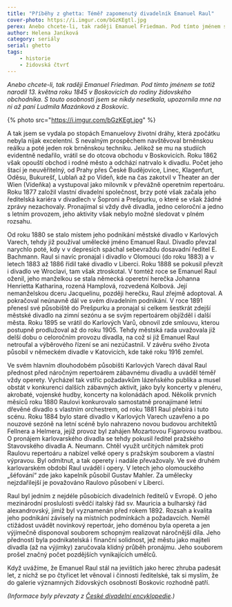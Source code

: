 ```yaml
---
title: "Příběhy z ghetta: Téměř zapomenutý divadelník Emanuel Raul"
cover-photo: https://i.imgur.com/bGzKEgtl.jpg
perex: Anebo chcete-li, tak raději Emanuel Friedman. Pod tímto jménem se totiž narodil 13. května roku 1845 v Boskovicích do rodiny židovského obchodníka.
author: Helena Janíková
category: seriály
serial: ghetto
tags:
    - historie
    - židovská čtvrť
---
```


*Anebo chcete-li, tak raději Emanuel Friedman. Pod tímto jménem se totiž narodil 13. května roku 1845 v Boskovicích do rodiny židovského obchodníka. S touto osobností jsem se nikdy nesetkala, upozornila mne na ni až paní Ludmila Mazánková z Boskovic.*

{% photo src="https://i.imgur.com/bGzKEgt.jpg" %}

A tak jsem se vydala po stopách Emanuelovy životní dráhy, která zpočátku nebyla nijak excelentní. S nevalným prospěchem navštěvoval brněnskou reálku a poté jeden rok brněnskou techniku. Jelikož se mu na studiích evidentně nedařilo, vrátil se do otcova obchodu v Boskovicích. Roku 1862 však opouští obchod i rodné město a odchází natrvalo k divadlu. Počet jeho štací je neuvěřitelný, od Prahy přes České Budějovice, Linec, Klagenfurt, Oděsu, Bukurešť, Lublaň až po Vídeň, kde na čas zakotvil v Theater an der Wien (Vídeňka) a vystupoval jako milovník v převážně operetním repertoáru. Roku 1877 založil vlastní divadelní společnost, brzy poté však začala jeho ředitelská kariéra v divadlech v Šoproni a Prešpurku, o které se však žádné zprávy nezachovaly. Pronajímal si vždy dvě divadla, jedno celoroční a jedno s letním provozem, jeho aktivity však nebylo možné sledovat v plném rozsahu.

Od roku 1880 se stalo místem jeho podnikání městské divadlo v Karlových Varech, tehdy již používal umělecké jméno Emanuel Raul. Divadlo převzal narychlo poté, kdy v v depresích spáchal sebevraždu dosavadní ředitel E. Bachmann. Raul si navíc pronajal i divadlo v Olomouci (do roku 1883) a v letech 1883 až 1886 řídil také divadlo v Liberci. Roku 1888 se pokusil převzít i divadlo ve Wroclavi, tam však ztroskotal. V tomtéž roce se Emanuel Raul oženil, jeho manželkou se stala německá operetní herečka Johanna Henrietta Katharina, rozená Hamplová, rozvedená Kolbová. Její nemanželskou dceru Jacquelinu, později herečku, Raul zřejmě adoptoval. A pokračoval neúnavně dál ve svém divadelním podnikání. V roce 1891 přenesl své působiště do Prešpurku a pronajal si celkem šestkrát zdejší městské divadlo na zimní sezónu a se svým repertoárem objížděl i další města. Roku 1895 se vrátil do Karlových Varů, obnovil zde smlouvu, kterou postupně prodlužoval až do roku 1905. Tehdy městská rada uvažovala již delší dobu o celoročním provozu divadla, na což si již Emanuel Raul netroufal a výběrového řízení se ani nezúčastnil. V závěru svého života působil v německém divadle v Katovicích, kde také roku 1916 zemřel.

Ve svém hlavním dlouhodobém působišti Karlových Varech dával Raul přednost před náročným repertoárem zábavnému divadlu a uváděl téměř vždy operety. Vycházel tak vstříc požadavkům lázeňského publika a musel obstát v konkurenci dalších zábavných aktivit, jako byly koncerty v plenéru, akrobaté, vojenské hudby, koncerty na kolonádách apod. Několik prvních měsíců roku 1880 Raulovi konkurovalo samostatně pronajímané letní dřevěné divadlo s vlastním orchestrem, od roku 1881 Raul přebírá i tuto scénu. Roku 1884 bylo staré divadlo v Karlových Varech uzavřeno a po nouzové sezóně na letní scéně bylo nahrazeno novou budovou architektů Fellnera a Helmera, jejíž provoz byl zahájen Mozartovou Figarovou svatbou. O pronájem karlovarského divadla se tehdy pokusil ředitel pražského Stavovského divadla A. Neumann. Chtěl využít určitých námitek proti Raulovu repertoáru a nabízel velké opery s pražským souborem a vlastní výpravou. Byl odmítnut, a tak operety i nadále převažovaly. Ve své druhém karlovarském období Raul uváděl i opery. V letech jeho olomouckého „šéfování“ zde jako kapelník působil Gustav Mahler. Za umělecky nejzdařilejší je považováno Raulovo působení v Liberci.

Raul byl jedním z nejdéle působících divadelních ředitelů v Evropě. O jeho mezinárodní proslulosti svědčí italský řád sv. Mauricia a bulharský řád alexandrovský, jimiž byl vyznamenán před rokem 1892. Rozsah a kvalita jeho podnikání závisely na místních podmínkách a požadavcích. Neměl ctižádost uvádět novinkový repertoár, jeho doménou byla opereta a jen výjimečně disponoval souborem schopným realizovat náročnější díla. Jeho předností byla podnikatelská i finanční solidnost, jež městu jako majiteli divadla (až na výjimky) zaručovala klidný průběh pronájmu. Jeho souborem prošel značný počet pozdějších vynikajících umělců.

Když uvážíme, že Emanuel Raul stál na jevištích jako herec zhruba padesát let, z nichž se po čtyřicet let věnoval i činnosti ředitelské, tak si myslím, že do galerie významných židovských osobností Boskovic rozhodně patří.

*(Informace byly převzaty z [České divadelní encyklopedie](https://www.kosmas.cz/knihy/131703/hudebni-divadlo-v-ceskych-zemich/).)*